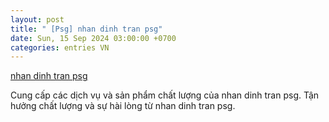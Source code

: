 ```yaml
---
layout: post
title: " [Psg] nhan dinh tran psg"
date: Sun, 15 Sep 2024 03:00:00 +0700
categories: entries VN
---
```

[nhan dinh tran psg](https://nhidong.org.vn/nhan-dinh-tran-psg.php)

Cung cấp các dịch vụ và sản phẩm chất lượng của nhan dinh tran psg. Tận hưởng chất lượng và sự hài lòng từ nhan dinh tran psg.️

